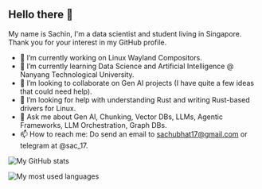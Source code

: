## Hello there 👋

My name is Sachin, I'm a data scientist and student living in Singapore. Thank you for your interest in my GitHub profile.

- 🔭 I’m currently working on Linux Wayland Compositors.
- 🌱 I’m currently learning Data Science and Artificial Intelligence @ Nanyang Technological University.
- 👯 I’m looking to collaborate on Gen AI projects (I have quite a few ideas that could need help).
- 🤔 I’m looking for help with understanding Rust and writing Rust-based drivers for Linux.
- 💬 Ask me about Gen AI, Chunking, Vector DBs, LLMs, Agentic Frameworks, LLM Orchestration, Graph DBs.
- 📫 How to reach me: Do send an email to sachubhat17@gmail.com or telegram at @sac_17.

![My GitHub stats](https://github-readme-stats.vercel.app/api?username=Sachin-Bhat&show_icons=true&count_private=true&include_all_commits=true&theme=tokyonight&hide_border=true&custom_title=General%20Stats)

![My most used languages](https://github-readme-stats.vercel.app/api/top-langs?username=Sachin-Bhat&layout=compact&theme=tokyonight&hide_border=true&langs_count=6)
